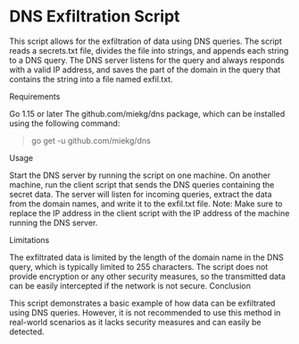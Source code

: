 # DNS Exfiltration Script

This script allows for the exfiltration of data using DNS queries. The script reads a secrets.txt file, divides the file into strings, and appends each string to a DNS query. The DNS server listens for the query and always responds with a valid IP address, and saves the part of the domain in the query that contains the string into a file named exfil.txt.

Requirements

Go 1.15 or later
The github.com/miekg/dns package, which can be installed using the following command:

> go get -u github.com/miekg/dns

Usage

Start the DNS server by running the script on one machine.
On another machine, run the client script that sends the DNS queries containing the secret data.
The server will listen for incoming queries, extract the data from the domain names, and write it to the exfil.txt file.
Note: Make sure to replace the IP address in the client script with the IP address of the machine running the DNS server.

Limitations

The exfiltrated data is limited by the length of the domain name in the DNS query, which is typically limited to 255 characters.
The script does not provide encryption or any other security measures, so the transmitted data can be easily intercepted if the network is not secure.
Conclusion

This script demonstrates a basic example of how data can be exfiltrated using DNS queries. However, it is not recommended to use this method in real-world scenarios as it lacks security measures and can easily be detected.
